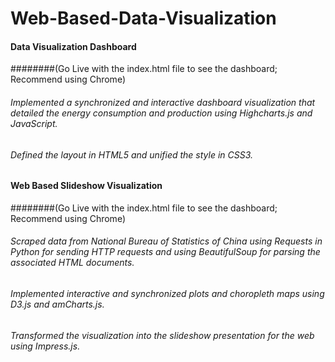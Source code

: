 # Web-Based-Data-Visualization

#### Data Visualization Dashboard
########(Go Live with the index.html file to see the dashboard; Recommend using Chrome)
###### Implemented a synchronized and interactive dashboard visualization that detailed the energy consumption and production using Highcharts.js and JavaScript.
###### Defined the layout in HTML5 and unified the style in CSS3.

#### Web Based Slideshow Visualization
########(Go Live with the index.html file to see the dashboard; Recommend using Chrome)
###### Scraped data from National Bureau of Statistics of China using Requests in Python for sending HTTP requests and using BeautifulSoup for parsing the associated HTML documents.
###### Implemented interactive and synchronized plots and choropleth maps using D3.js and amCharts.js.
###### Transformed the visualization into the slideshow presentation for the web using Impress.js.
